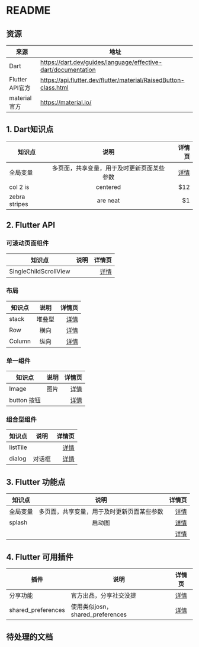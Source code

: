 # README

## 资源
|  来源   | 地址  |
|  ----  | ----  |
| Dart | https://dart.dev/guides/language/effective-dart/documentation|
| Flutter API官方 | https://api.flutter.dev/flutter/material/RaisedButton-class.html |
| material 官方 | https://material.io/ |


## 1. Dart知识点

| 知识点        | 说明           | 详情页  |
| ------------- |:-------------:| -----:|
| 全局变量      | 多页面，共享变量，用于及时更新页面某些参数 | [详情](./dart/notes/global_key.md) |
| col 2 is      | centered      |   $12 |
| zebra stripes | are neat      |    $1 |

## 2. Flutter API

### 可滚动页面组件
| 知识点        | 说明           | 详情页  |
| ------------- |:-------------:| -----:|
| SingleChildScrollView | |  [详情](./flutter/api/SingleChildScrollView.md)|
### 布局
| 知识点        | 说明           | 详情页  |
| ------------- |:-------------:| -----:|
| stack |  堆叠型  |   [详情](./flutter/api/stack.md)|
| Row     | 横向     |   [详情](./flutter/api/row.md) |
| Column      |  纵向    |  [详情](./flutter/api/column.md)|

### 单一组件
| 知识点        | 说明           | 详情页  |
| ------------- |:-------------:| -----:|
| Image |  图片  |   [详情](./flutter/api/image.md)|
| button 按钮 |  | [详情](./flutter/api/button.md) |


### 组合型组件
| 知识点        | 说明           | 详情页  |
| ------------- |:-------------:| -----:|
| listTile |     |   [详情](./flutter/api/listtile.md)|
| dialog |  对话框   |   [详情](./flutter/api/dialog.md)|


## 3. Flutter 功能点

| 知识点        | 说明           | 详情页  |
| ------------- |:-------------:| -----:|
| 全局变量      | 多页面，共享变量，用于及时更新页面某些参数 | [详情](./flutter/notes/global_key.md) |
| splash      | 启动图      |   [详情](./flutter/notes/splash.md) |
|   |       |   [详情](./flutter/notes/splash.md)  |




## 4. Flutter 可用插件

| 插件        | 说明           | 详情页  |
| ------------- |-------------| :-----:|
| 分享功能      |官方出品，分享社交没提 | [详情](./flutter/plugin/plugin_share.md) |
| shared_preferences      | 使用类似josn，shared_preferences      |   [详情](./flutter/plugin/plugin_shared_preferences.md) |


## 待处理的文档

